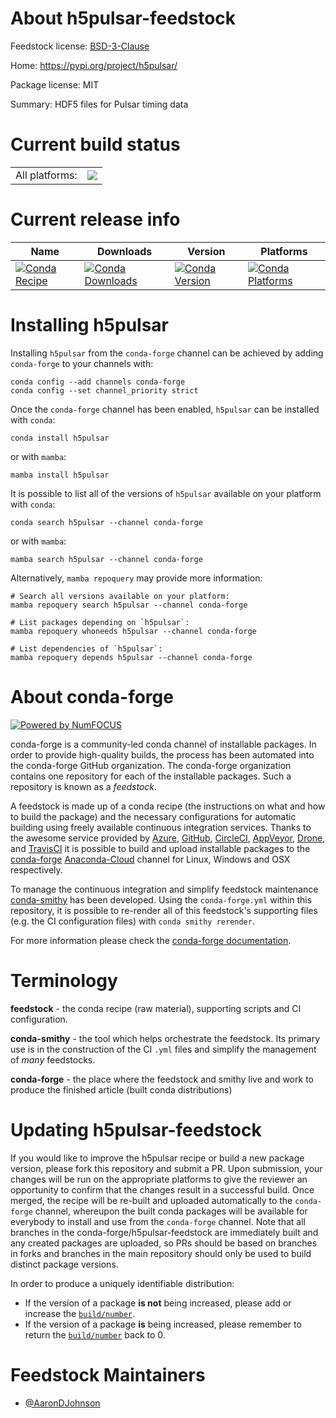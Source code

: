 About h5pulsar-feedstock
========================

Feedstock license: [BSD-3-Clause](https://github.com/conda-forge/h5pulsar-feedstock/blob/main/LICENSE.txt)

Home: https://pypi.org/project/h5pulsar/

Package license: MIT

Summary: HDF5 files for Pulsar timing data

Current build status
====================


<table><tr><td>All platforms:</td>
    <td>
      <a href="https://dev.azure.com/conda-forge/feedstock-builds/_build/latest?definitionId=19745&branchName=main">
        <img src="https://dev.azure.com/conda-forge/feedstock-builds/_apis/build/status/h5pulsar-feedstock?branchName=main">
      </a>
    </td>
  </tr>
</table>

Current release info
====================

| Name | Downloads | Version | Platforms |
| --- | --- | --- | --- |
| [![Conda Recipe](https://img.shields.io/badge/recipe-h5pulsar-green.svg)](https://anaconda.org/conda-forge/h5pulsar) | [![Conda Downloads](https://img.shields.io/conda/dn/conda-forge/h5pulsar.svg)](https://anaconda.org/conda-forge/h5pulsar) | [![Conda Version](https://img.shields.io/conda/vn/conda-forge/h5pulsar.svg)](https://anaconda.org/conda-forge/h5pulsar) | [![Conda Platforms](https://img.shields.io/conda/pn/conda-forge/h5pulsar.svg)](https://anaconda.org/conda-forge/h5pulsar) |

Installing h5pulsar
===================

Installing `h5pulsar` from the `conda-forge` channel can be achieved by adding `conda-forge` to your channels with:

```
conda config --add channels conda-forge
conda config --set channel_priority strict
```

Once the `conda-forge` channel has been enabled, `h5pulsar` can be installed with `conda`:

```
conda install h5pulsar
```

or with `mamba`:

```
mamba install h5pulsar
```

It is possible to list all of the versions of `h5pulsar` available on your platform with `conda`:

```
conda search h5pulsar --channel conda-forge
```

or with `mamba`:

```
mamba search h5pulsar --channel conda-forge
```

Alternatively, `mamba repoquery` may provide more information:

```
# Search all versions available on your platform:
mamba repoquery search h5pulsar --channel conda-forge

# List packages depending on `h5pulsar`:
mamba repoquery whoneeds h5pulsar --channel conda-forge

# List dependencies of `h5pulsar`:
mamba repoquery depends h5pulsar --channel conda-forge
```


About conda-forge
=================

[![Powered by
NumFOCUS](https://img.shields.io/badge/powered%20by-NumFOCUS-orange.svg?style=flat&colorA=E1523D&colorB=007D8A)](https://numfocus.org)

conda-forge is a community-led conda channel of installable packages.
In order to provide high-quality builds, the process has been automated into the
conda-forge GitHub organization. The conda-forge organization contains one repository
for each of the installable packages. Such a repository is known as a *feedstock*.

A feedstock is made up of a conda recipe (the instructions on what and how to build
the package) and the necessary configurations for automatic building using freely
available continuous integration services. Thanks to the awesome service provided by
[Azure](https://azure.microsoft.com/en-us/services/devops/), [GitHub](https://github.com/),
[CircleCI](https://circleci.com/), [AppVeyor](https://www.appveyor.com/),
[Drone](https://cloud.drone.io/welcome), and [TravisCI](https://travis-ci.com/)
it is possible to build and upload installable packages to the
[conda-forge](https://anaconda.org/conda-forge) [Anaconda-Cloud](https://anaconda.org/)
channel for Linux, Windows and OSX respectively.

To manage the continuous integration and simplify feedstock maintenance
[conda-smithy](https://github.com/conda-forge/conda-smithy) has been developed.
Using the ``conda-forge.yml`` within this repository, it is possible to re-render all of
this feedstock's supporting files (e.g. the CI configuration files) with ``conda smithy rerender``.

For more information please check the [conda-forge documentation](https://conda-forge.org/docs/).

Terminology
===========

**feedstock** - the conda recipe (raw material), supporting scripts and CI configuration.

**conda-smithy** - the tool which helps orchestrate the feedstock.
                   Its primary use is in the construction of the CI ``.yml`` files
                   and simplify the management of *many* feedstocks.

**conda-forge** - the place where the feedstock and smithy live and work to
                  produce the finished article (built conda distributions)


Updating h5pulsar-feedstock
===========================

If you would like to improve the h5pulsar recipe or build a new
package version, please fork this repository and submit a PR. Upon submission,
your changes will be run on the appropriate platforms to give the reviewer an
opportunity to confirm that the changes result in a successful build. Once
merged, the recipe will be re-built and uploaded automatically to the
`conda-forge` channel, whereupon the built conda packages will be available for
everybody to install and use from the `conda-forge` channel.
Note that all branches in the conda-forge/h5pulsar-feedstock are
immediately built and any created packages are uploaded, so PRs should be based
on branches in forks and branches in the main repository should only be used to
build distinct package versions.

In order to produce a uniquely identifiable distribution:
 * If the version of a package **is not** being increased, please add or increase
   the [``build/number``](https://docs.conda.io/projects/conda-build/en/latest/resources/define-metadata.html#build-number-and-string).
 * If the version of a package **is** being increased, please remember to return
   the [``build/number``](https://docs.conda.io/projects/conda-build/en/latest/resources/define-metadata.html#build-number-and-string)
   back to 0.

Feedstock Maintainers
=====================

* [@AaronDJohnson](https://github.com/AaronDJohnson/)

